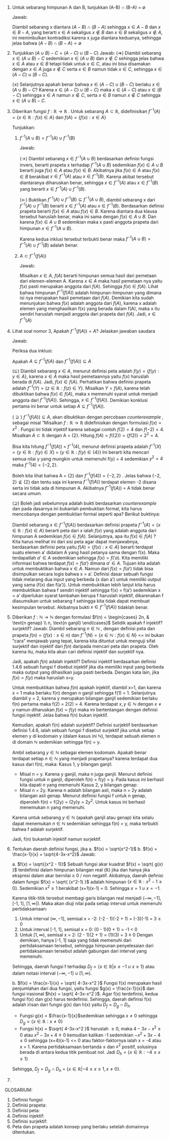 1. Untuk sebarang himpunan A dan B, tunjukkan (A-B) $\cap$ (B-A) = $\emptyset$
    
    Jawab:
    
    Diambil sebarang x diantara $(A-B) \cap (B-A)$ sehingga $x \in A - B$ dan $x \in B - A$, yang berarti $x \in A$ sekaligus $x \notin B$ dan $x \in B$ sekaligus $x \notin A$, ini menimbulkan kontradiksi karena x juga diantara keduanya, sehingga jelas bahwa $(A-B) \cap (B-A) = \emptyset$
    
2. Tunjukkan $(A \cup B) - C = (A-C) \cup (B-C)$
    Jawab:
    (⇒) Diambil sebarang $x \in (A \cup B) - C$ sedemikian $x \in (A \cup B)$ dan $x \notin C$ sehingga jelas bahwa $x \in A$ atau $x \in B$ tetapi tidak untuk $x \in C$, atau ini bisa disamakan dengan $x \in A$ juga $x\notin C$ serta $x \in B$ namun tidak $x \in C$, sehingga $x \in (A-C) \cup (B-C)$.
    
    (≤) Selanjutnya apakah benar bahwa $x\in(A-C)\cup(B-C)$ berlaku $x\in (A\cup B) - C?$ Karena $x \in (A-C) \cup (B-C)$ maka $x \in (A - C)$ atau $x \in (B-C)$ sehingga $x \in A$ namun $x \notin C$, serta $x \in B$ namun $x \notin C$ sehingga $x \in (A \cup B) - C$.
    
3. Diberikan fungsi $f: \mathbb{R} \to \mathbb{R}$ . Untuk sebarang $A \subset \mathbb{R}$, didefinisikan $f^{-1} (A) = \{x \in \mathbb{R}: f(x) \in A\}$ dan $f(A) = \{f(x): x \in A\}$
    
    Tunjukkan:
    
    1. $f^{-1} (A\cup B) = f^{-1} (A) \cup f^{-1} (B)$
        
        Jawab:
        
        (→) Diambil sebarang $x \in f^{-1} (A \cup B)$ berdasarkan definisi fungsi invers, berarti prapeta x terhadap $f^{-1} (A\cup B)$ sedemikian $f(x) \in A \cup B$ berarti juga $f(x) \in A$ atau $f(x) \in B$. Akibatnya jika $f(x) \in A$ atau $f(x) \in B$ berakibat $x \in f^{-1} (A)$ atau $x \in f^{-1} (B)$. Karena akibat tersebut diantaranya diharuskan benar, sehingga $x \in f^{-1} (A) \text{ atau } x \in f^{-1} (B)$ yang berarti $x \in f^{-1} (A) \cup f^{-1} (B)$.
        
        (←) Buktikan $f^{-1} (A) \cup f^{-1} (B) \subseteq f^{-1} (A\cup B)$, diambil sebarang x dari $f^{-1} (A) \cup f^{-1} (B)$ berarti $x \in f^{-1} (A)$ atau $x \in f^{-1} (B)$. Berdasarkan definisi prapeta berarti $f(x) \in A$ atau $f(x) \in B$. Karena diantara dua klausa tersebut haruslah benar, maka ini sama dengan $f(x) \in A \cup B$. Dan karena $f(x) \in A \cup B$ sedemikian maka x pasti anggota prapeta dari himpunan $x \in f^{-1} (A \cup B)$.
        
        Karena kedua inklusi tersebut terbukti benar maka $f^{-1} (A \cup B) = f^{-1} (A) \cup f^{-1} (B)$ adalah benar.
        
    2. $A \subset f^{-1} (f(A))$
        
        Jawab:
        
        Misalkan $x \in A$, $f(A)$ berarti himpunan semua hasil dari pemetaan dari elemen-elemen A. Karena $x \in A$ maka hasil pemetaan nya yaitu $f(x)$ pasti merupakan anggota dari $f(A)$. Sehingga $f(x) \in f(A)$. Lihat bahwa himpunan $f^{-1}(f(A))$ adalah himpunan-himpunan yang dimana isi nya merupakan hasil pemetaan dari $f(A)$. Demikian kita sudah menunjukan bahwa $f(x)$ adalah anggota dari $f(A)$, karena x adalah elemen yang menghasilkan f(x) yang berada dalam f(A), maka x itu sendiri haruslah menjadi anggota dari prapeta dari $f(A)$. Jadi, $x \in f^{-1} (A)$
        
4. Lihat soal nomor 3, Apakah $f^{-1} (f(A)) = A?$ Jelaskan jawaban saudara
		
    Jawab:
    
    Periksa dua inklusi:
    
    Apakah $A \subseteq f^{-1} (f(A)$ dan $f^{-1} (f(A)) \subseteq A$
    
    ($\subseteq$) Diambil sebarang $x \in A$, menurut definisi peta adalah $f(y) = \{f(y) : y \in A\}$, karena $x \in A$ maka hasil pemetaannya yaitu $f(x)$ haruslah berada di $f(A)$. Jadi, $f(x) \in f(A)$. Perhatikan bahwa definisi prapeta adalah $f^{-1} (Y) = \{ z \in \mathbb{R}: f(z) \in Y \}$. Misalkan $Y = f(A)$, karena telah dibuktikan bahwa $f(x) \in f(A)$, maka x memenuhi syarat untuk menjadi anggota dari $f^{-1} (f(A))$. Sehingga, $x \in f^{-1} (f(A))$. Demikian konklusi pertama ini benar untuk setiap $A \subseteq f^{-1} (f(A))$.
    
    ($\supseteq)$ $f^{-1} (f(A)) \subseteq A$, akan dibuktikan dengan percobaan _counterexample ,_ sebagai misal “Misalkan $f: \mathbb{R} \to \mathbb{R}$ didefinisikan dengan formulasi $f(x) = x^2$ . Fungsi ini tidak injektif karena sebagai contoh $f(2) = 4$ dan $f(-2) = 4$. Misalkan $A \subset \mathbb{R}$ dengan A = {2}. Hitung $f(A) = f(\{2\}) = \{f(2)\} = {2^2} = {4}$.
    
    Bisa kita hitung $f^{-1} (f(A))$ = $f^{-1} (4)$, menurut definisi prapeta adalah $f^{-1} (X) = \{ y \in \mathbb{R} : f(y) \in X \}$ = $\{ y \in \mathbb{R} : f(y) \in \{4\} \}$ Ini berarti kita mencari semua nilai y yang mungkin untuk memenuhi f(y) = 4 sedemikian $y^2 = 4$ maka $f^{-1} (4) = \{-2, 2\}$.
    
    Boleh kita lihat bahwa A = {2} dan $f^{-1} (f(4)) = \{-2, 2\}$ . Jelas bahwa $\{ -2, 2 \} \not\subseteq \{2\}$ dan tentu saja ini karena $f^{-1} (f(A))$ terdapat elemen -2 disana serta ini tidak ada di himpunan A. Akibatnya $f^{-1} (f(A))$ = A tidak benar secara umum.
    
    ($\supseteq$) Boleh jadi sebelumnya adalah bukti berdasarkan _counterexample_ dan pada dasarnya ini bukanlah pembuktian formal, kita harus mencobanya dengan pembuktian formal seperti apa? Berikut buktinya:
	    
    Diambil sebarang $x \in f^{-1} (f(A))$ berdasarkan definisi prapeta $f^{-1} (A) = \{ x \in \mathbb{R} : f(x) \in A \}$ berarti peta dari $x$ ialah $f(x)$ yang adalah anggota dari himpunan A sedemikian $f(x) \in f(A)$. Selanjutnya, apa itu $f(x) \in f(A)$ ? Kita harus melihat ini dari sisi peta agar dapat menjawabnya, berdasarkan definisi peta yaitu $f(A) = \{ f(x) : x \in A \}$ berarti terdapat suatu elemen a’ didalam A yang hasil petanya sama dengan f(x). Maka terdapatlah $a' \in A$ sedemikian sehingga $f(x) = f('a)$. Kita memiliki informasi bahwa terdapat $f(x) = f(a')$ dimana $a' \in A$. Tujuan kita adalah untuk membuktikan bahwa $x \in A$. Namun dari $f(x) = f(a')$ tidak bisa disimpulkan secara logis bahwa x = a’. Definisi dasar sebuah fungsi tidak melarang dua input yang berbeda (x dan a’) untuk memiliki output yang sama (f(x) dan f(a’)). Untuk membuktikan lebih lanjut kita harus membuktikan bahwa f sendiri injektif sehingga f(x) = f(a’) sedemikian x = a’ diperlukan syarat tambahan berupa f haruslah injektif, dikarenakan f diasumsikan untuk sebarang f sehingga kita tidak dapat membuat kesimpulan tersebut. Akibatnya bukti $x \in f^{-1} (f(A))$ tidaklah benar.
    
5. Diberikan $f: \mathbb{N} \to \mathbb{N}$ dengan formulasi
    $f(n) = \begin{cases} 2n, & \text{n genap} \\ n, \text{n ganjil} \end{cases}$
    Selidik apakah f injektif? surjektif?
    Jawab:
    Diambil sebarang $n \in \mathbb{N}$ , dengan definisi peta dan prapeta $f(n) = \{ f(x) : x \in n \}$ dan $f^{-1} (N) = \{ x \in \mathbb{N} : f(x) \in N \}$  <= ini bukan "cara" menjawab yang tepat, karena kita dituntut untuk menguji sifat surjektif dan injektif dari $f(n)$ daripada mencari peta dan prapeta. Oleh karena itu, maka kita akan cari definisi injektif dan surjektif nya.
    
	 Jadi, apakah $f(n)$ adalah injektif? 
	 Definisi injektif berdasarkan definisi 1.4.6 sebuah fungsi f disebut injektif jika dia memiliki input yang berbeda maka output yang dihasilkan juga pasti berbeda. Dengan kata lain, jika $f(x) = f(y)$ maka haruslah x=y.
	 
	 Untuk membuktikan bahwa $f(n)$ apakah injektif, diambil x=1, dan karena x = 1 maka berlaku f(n) dengan n ganjil sehingga f(1) = 1. Selanjutnya diambil y = 2, karena y merupakan bilangan ganjil sedemikian berlaku f(n) pertama maka f(2) = 2(2) = 4. Karena terdapat $x,y \in \mathbb{N}$ dengan $x\neq y$ namun diharuskan $f(x) = f(y)$ maka ini bertentangan dengan definisi fungsi injektif. Jelas bahwa f(n) bukan injektif.
	 
	 Kemudian, apakah f(n) adalah surjektif?
	 Definisi surjektif berdasarkan definisi 1.4.6, ialah sebuah fungsi f disebut surjektif jika untuk setiap elemen y di kodomain y (dalam kasus ini $\mathbb{N}$), terdapat sebuah elemen n di domain $\mathbb{N}$ sedemikian sehingga f(n) = y.
	
	Ambil sebarang $y \in \mathbb{N}$ sebagai elemen kodomain. Apakah benar terdapat setiap $n \in \mathbb{N}$ yang menjadi prapetanya? karena terdapat dua kasus dari f(n), maka:
	Kasus 1, y bilangan ganjil:
	 -  Misal n = y. Karena y ganjil, maka n juga ganjil. Menurut definisi fungsi untuk n ganjil, diperoleh f(n) = f(y) = y. Pada kasus ini berhasil kita dapati n yang memenuhi
	Kasus 2, y bilangan genap:
	 - Misal n = 2y. Karena n adalah bilangan asli, maka n = 2y adalah bilangan asli genap. Menurut definisi fungsi f untuk n genap, diperoleh f(n) = f(2y) = (2y)y = $2y^2$. Untuk kasus ini berhasil menemukan n yang memenuhi.
	
	Karena untuk sebarang $y \in \mathbb{N}$ (apakah ganjil atau genap) kita selalu dapat menemukan $n \in \mathbb{N}$ sedemikian sehingga f(n) = y, maka terbukti bahwa f adalah surjektif.
	
	Jadi, f(n) bukanlah injektif namun surjektif.
1. Tentukan daerah definisi fungsi, jika
	a. $f(x) = \sqrt(x^2-1)$
	b. $f(x) = \frac{x-1}{x} + \sqrt{4-3x-x^2}$ 
	Jawab:

	a. $f(x) = \sqrt{(x^2 - 1)}$
	Sebuah fungsi akar kuadrat $f(x) = \sqrt{ g(x) }$ terdefinisi dalam himpunan bilangan real ($\mathbb{R}$) jika dan hanya jika ekspresi dalam akar bernilai $\geq$ 0 / non negatif. Akibatnya, daerah definisi dalam fungsi $f(x) = \sqrt{ (x^2-1) }$ adalah himpunan $\{ x\in \mathbb{R} : x^2 - 1 \geq 0 \}$. Sedemikian $x^2 \geq 1$ berakibat (x+1)(x-1) = 0. Sehingga $x = 1 \cup x = -1$. 
	
	Karena titik-titik tersebut membagi garis bilangan real menjadi $(-\infty, -1]$, [-1, 1], $[1, \infty])$. Maka akan diuji nilai pada setiap interval untuk memenuhi pertidaksamaan:
	1. Untuk interval $(\infty, -1]$, semisal x = -2: (-2 - 1)(-2 + 1) = (-3)(-1) = $3 \geq 0$
	2. Untuk interval [-1, 1], semisal x = 0: (0 - 1)(0 + 1) = -1 < 0
	3. Untuk $[1, \infty)$, semisal x = 2: (2 - 1)(2 + 1) = (1)(3) = 3 $\geq$ 0
	Dengan demikian, hanya [-1, 1] saja yang tidak memenuhi dari pertidaksamaan tersebut, sehingga himpunan penyelesaian dari pertidaksamaan tersebut adalah gabungan dari interval yang memenuhi.
	
	Sehingga, daerah fungsi f terhadap $D_f =\{x \in \mathbb{R} | x \leq -1 \cup x \geq 1\}$  atau dalam notasi interval $(-\infty, -1] \cup [1, \infty)$.

	b. $f(x) = \frac{x-1}{x} + \sqrt{ 4-3x-x^2 }$
	Fungsi f(x) merupakan hasil penjumlahan dari dua fungsi, yaitu fungsi $g(x) = \frac{x-1}{x}$ dan fungsi irasional $h(x) = \sqrt{ 4-3x-x^2 }$. Agar f(x) terdefinisi, kedua fungsi f(x) dan g(x) harus terdefinisi. Sehingga, daerah definisi f(x) adalah irisan dari fungsi g(x) dan h(x) yaitu $D_{f} = D_{g} \cap D_{h}$.
	
	- Fungsi g(x) = $\frac{x-1}{x}$sedemikian sehingga $x \neq 0$ sehingga $D_{g} = \{ x \in \mathbb{R} : x \neq 0 \}$
	- Fungsi h(x) = $\sqrt{ 4-3x-x^2 }$ haruslah $\geq 0$, maka $4-3x-x^2 \geq 0$ atau $x^2-3x+4 \geq 0$ kemudian kalikan -1 sedemikian $-x^2 + 3x -4\leq 0$ sehingga (x+4)(x-1) <= 0 atau faktor-faktornya ialah x = -4 atau x = 1. Karena pertidaksamaan bertanda $\leq$ dan $x^2$ positif, solusinya berada di antara kedua titik pembuat nol. Jadi $D_{h} = \{ x\in \mathbb{R} : -4 \leq x \leq 1\}$
	
	Sehingga, $D_{f} = D_{g} \cap D_{h}$ = $\{ x\in \mathbb{R} | -4 \leq x \leq 1, x \neq 0 \}$.
	
1. 

GLOSARIUM:
1. Definisi fungsi: 
2. Definisi prapeta:
3. Definisi peta:
4. Definisi injektif:
5. Definisi surjektif:
6. Peta dan prapeta adalah konsep yang berlaku setelah domainnya ditentukan.